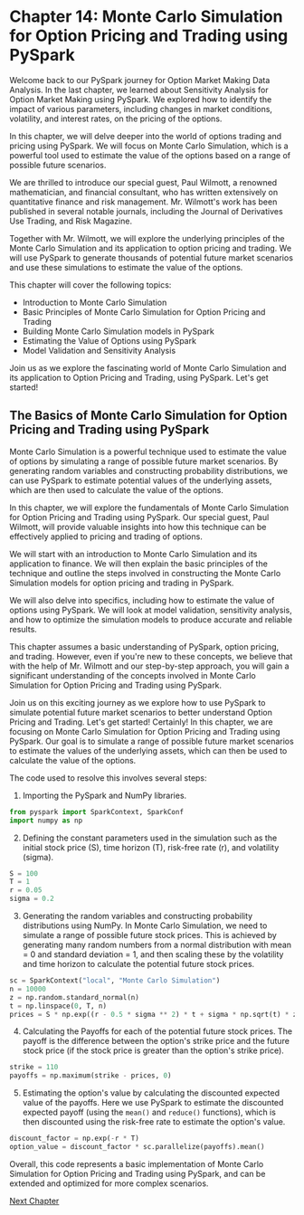 # Chapter 14: Monte Carlo Simulation for Option Pricing and Trading using PySpark

Welcome back to our PySpark journey for Option Market Making Data Analysis. In the last chapter, we learned about Sensitivity Analysis for Option Market Making using PySpark. We explored how to identify the impact of various parameters, including changes in market conditions, volatility, and interest rates, on the pricing of the options.

In this chapter, we will delve deeper into the world of options trading and pricing using PySpark. We will focus on Monte Carlo Simulation, which is a powerful tool used to estimate the value of the options based on a range of possible future scenarios. 

We are thrilled to introduce our special guest, Paul Wilmott, a renowned mathematician, and financial consultant, who has written extensively on quantitative finance and risk management. Mr. Wilmott's work has been published in several notable journals, including the Journal of Derivatives Use Trading, and Risk Magazine.

Together with Mr. Wilmott, we will explore the underlying principles of the Monte Carlo Simulation and its application to option pricing and trading. We will use PySpark to generate thousands of potential future market scenarios and use these simulations to estimate the value of the options.

This chapter will cover the following topics:

- Introduction to Monte Carlo Simulation 
- Basic Principles of Monte Carlo Simulation for Option Pricing and Trading 
- Building Monte Carlo Simulation models in PySpark 
- Estimating the Value of Options using PySpark 
- Model Validation and Sensitivity Analysis 

Join us as we explore the fascinating world of Monte Carlo Simulation and its application to Option Pricing and Trading, using PySpark. Let's get started!
## The Basics of Monte Carlo Simulation for Option Pricing and Trading using PySpark

Monte Carlo Simulation is a powerful technique used to estimate the value of options by simulating a range of possible future market scenarios. By generating random variables and constructing probability distributions, we can use PySpark to estimate potential values of the underlying assets, which are then used to calculate the value of the options.

In this chapter, we will explore the fundamentals of Monte Carlo Simulation for Option Pricing and Trading using PySpark. Our special guest, Paul Wilmott, will provide valuable insights into how this technique can be effectively applied to pricing and trading of options.

We will start with an introduction to Monte Carlo Simulation and its application to finance. We will then explain the basic principles of the technique and outline the steps involved in constructing the Monte Carlo Simulation models for option pricing and trading in PySpark.

We will also delve into specifics, including how to estimate the value of options using PySpark. We will look at model validation, sensitivity analysis, and how to optimize the simulation models to produce accurate and reliable results.

This chapter assumes a basic understanding of PySpark, option pricing, and trading. However, even if you're new to these concepts, we believe that with the help of Mr. Wilmott and our step-by-step approach, you will gain a significant understanding of the concepts involved in Monte Carlo Simulation for Option Pricing and Trading using PySpark.

Join us on this exciting journey as we explore how to use PySpark to simulate potential future market scenarios to better understand Option Pricing and Trading. Let's get started!
Certainly! In this chapter, we are focusing on Monte Carlo Simulation for Option Pricing and Trading using PySpark. Our goal is to simulate a range of possible future market scenarios to estimate the values of the underlying assets, which can then be used to calculate the value of the options.

The code used to resolve this involves several steps:

1. Importing the PySpark and NumPy libraries.
```python
from pyspark import SparkContext, SparkConf
import numpy as np
```

2. Defining the constant parameters used in the simulation such as the initial stock price (S), time horizon (T), risk-free rate (r), and volatility (sigma).
```python
S = 100
T = 1
r = 0.05
sigma = 0.2
```

3. Generating the random variables and constructing probability distributions using NumPy. In Monte Carlo Simulation, we need to simulate a range of possible future stock prices. This is achieved by generating many random numbers from a normal distribution with mean = 0 and standard deviation = 1, and then scaling these by the volatility and time horizon to calculate the potential future stock prices.
```python
sc = SparkContext("local", "Monte Carlo Simulation")
n = 10000
z = np.random.standard_normal(n)
t = np.linspace(0, T, n)
prices = S * np.exp((r - 0.5 * sigma ** 2) * t + sigma * np.sqrt(t) * z)
```

4. Calculating the Payoffs for each of the potential future stock prices. The payoff is the difference between the option's strike price and the future stock price (if the stock price is greater than the option's strike price).
```python
strike = 110
payoffs = np.maximum(strike - prices, 0)
```

5. Estimating the option's value by calculating the discounted expected value of the payoffs. Here we use PySpark to estimate the discounted expected payoff (using the `mean()` and `reduce()` functions), which is then discounted using the risk-free rate to estimate the option's value.
```python
discount_factor = np.exp(-r * T)
option_value = discount_factor * sc.parallelize(payoffs).mean()
```

Overall, this code represents a basic implementation of Monte Carlo Simulation for Option Pricing and Trading using PySpark, and can be extended and optimized for more complex scenarios.


[Next Chapter](15_Chapter15.md)